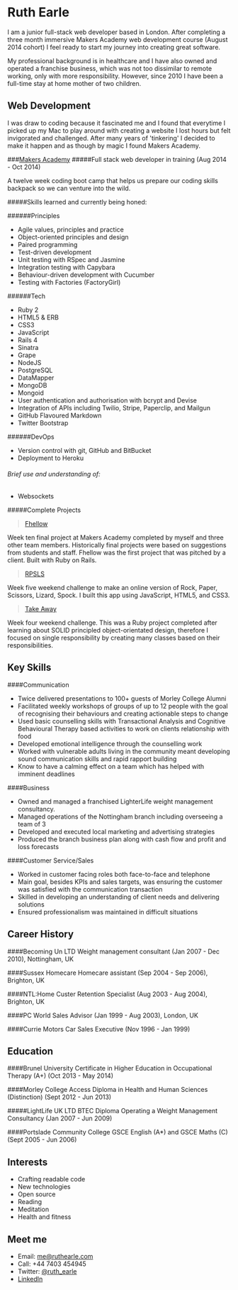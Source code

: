 Ruth Earle
==

I am a junior full-stack web developer based in London. After completing a three month immersive Makers Academy web development course (August 2014 cohort) I feel ready to start my journey into creating great software.


My professional background is in healthcare and I have also owned and operated a franchise business, which was not too dissimilar to remote working, only with more responsibility. However, since 2010 I have been a full-time stay at home mother of two children.

Web Development
----

I was draw to coding because it fascinated me and I found that everytime
I picked up my Mac to play around with creating a website I lost hours
but felt invigorated and challenged. After many years of 'tinkering'
I decided to make it happen and as though by magic I found Makers
Academy.

###[Makers Academy]
#####Full stack web developer in training (Aug 2014 - Oct 2014)

A twelve week coding boot camp that helps us prepare our coding skills
backpack so we can venture into the wild.

#####Skills learned and currently being honed:

######Principles
  - Agile values, principles and practice
  - Object-oriented principles and design
  - Paired programming
  - Test-driven development
  - Unit testing with RSpec and Jasmine
  - Integration testing with Capybara
  - Behaviour-driven development with Cucumber
  - Testing with Factories (FactoryGirl)
  
######Tech
  - Ruby 2
  - HTML5 & ERB
  - CSS3
  - JavaScript
  - Rails 4
  - Sinatra
  - Grape
  - NodeJS
  - PostgreSQL
  - DataMapper
  - MongoDB
  - Mongoid
  - User authentication and authorisation with bcrypt and Devise
  - Integration of APIs including Twilio, Stripe, Paperclip, and Mailgun
  - GitHub Flavoured Markdown
  - Twitter Bootstrap

######DevOps
  - Version control with git, GitHub and BitBucket
  - Deployment to Heroku
  
  ###### Brief use and understanding of:
  - Websockets

#####Complete Projects

> [Fhellow]

Week ten final project at Makers Academy completed by myself and three other team members. Historically final projects were based on suggestions from students and staff. Fhellow was the first project that was pitched by a client. Built with Ruby on Rails.

> [RPSLS]

Week five weekend challenge to make an online version of Rock, Paper, Scissors, Lizard, Spock. I built this app using JavaScript, HTML5, and CSS3. 

> [Take Away]

Week four weekend challenge. This was a Ruby project completed after learning about SOLID principled object-orientated design, therefore I focused on single responsibility by creating many classes based on their responsibilities.

Key Skills
----

####Communication
- Twice delivered presentations to 100+ guests of Morley College Alumni
- Facilitated weekly workshops of groups of up to 12 people with the goal of recognising their behaviours and creating actionable steps to change
- Used basic counselling skills with Transactional Analysis and Cognitive Behavioural Therapy based activities to work on clients relationship with food
- Developed emotional intelligence through the counselling work
- Worked with vulnerable adults living in the community meant developing sound communication skills and rapid rapport building
- Know to have a calming effect on a team which has helped with imminent deadlines

####Business

- Owned and managed a franchised LighterLife weight management consultancy.
- Managed operations of the Nottingham branch including overseeing a team of 3
- Developed and executed local marketing and advertising strategies
- Produced the branch business plan along with cash flow and profit and loss forecasts

####Customer Service/Sales

- Worked in customer facing roles both face-to-face and telephone
- Main goal, besides KPIs and sales targets, was ensuring the customer was satisfied with the communication transaction
- Skilled in developing an understanding of client needs and delivering solutions
- Ensured professionalism was maintained in difficult situations



Career History
----
####Becoming Un LTD
Weight management consultant (Jan 2007 - Dec 2010),
Nottingham, UK

####Sussex Homecare
Homecare assistant (Sep 2004 - Sep 2006), Brighton, UK

####NTL:Home
Custer Retention Specialist (Aug 2003 - Aug 2004), Brighton, UK

####PC World
Sales Advisor (Jan 1999 - Aug 2003), London, UK

####Currie Motors
Car Sales Executive (Nov 1996 - Jan 1999)

Education
----

####Brunel University
Certificate in Higher Education in Occupational Therapy (A+) (Oct 2013 - May 2014)


####Morley College
Access Diploma in Health and Human Sciences (Distinction) (Sept 2012 - Jun 2013)

#####LightLife UK LTD
BTEC Diploma Operating a Weight Management Consultancy (Jan 2007 - Jun 2009)

####Portslade Community College
GSCE English (A*) and GSCE Maths (C) (Sept 2005 - Jun 2006)

Interests
----

- Crafting readable code
- New technologies
- Open source
- Reading
- Meditation
- Health and fitness

Meet me
----

- Email: me@ruthearle.com
- Call: +44 7403 454945
- Twitter: [@ruth_earle]
- [LinkedIn]

[Fhellow]:https://github.com/michballard/fhellow
[RPSLS]:https://github.com/ruthearle/rpsls_js
[Take Away]:https://github.com/ruthearle/takeaway
[Makers Academy]:www.makersacademy.com
[@ruth_earle]:https://twitter.com/ruth_earle
[LinkedIn]:uk.linkedin.com/pub/ruth-earle/98/889/8a4/
